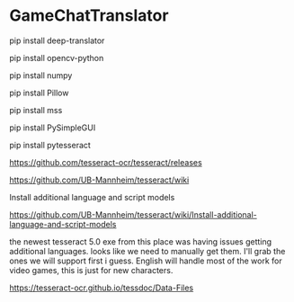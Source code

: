 # GameChatTranslator

pip install deep-translator

pip install opencv-python

pip install numpy

pip install Pillow

pip install mss

pip install PySimpleGUI

pip install pytesseract

https://github.com/tesseract-ocr/tesseract/releases

https://github.com/UB-Mannheim/tesseract/wiki

Install additional language and script models

https://github.com/UB-Mannheim/tesseract/wiki/Install-additional-language-and-script-models

the newest tesseract 5.0 exe from this place was having issues getting additional languages.
looks like we need to manually get them.
I'll grab the ones we will support first i guess.
English will handle most of the work for video games, this is just for new characters.

https://tesseract-ocr.github.io/tessdoc/Data-Files
